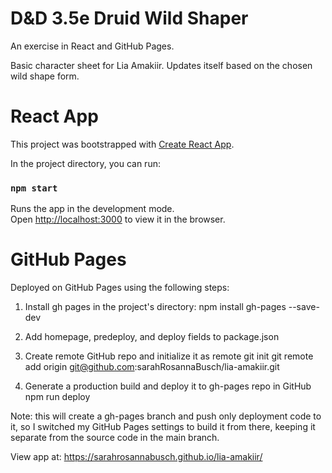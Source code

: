 # D&D 3.5e Druid Wild Shaper
An exercise in React and GitHub Pages. 

Basic character sheet for Lia Amakiir. Updates itself based on the chosen wild shape form.

# React App

This project was bootstrapped with [Create React App](https://github.com/facebook/create-react-app).

In the project directory, you can run:

### `npm start`

Runs the app in the development mode.\
Open [http://localhost:3000](http://localhost:3000) to view it in the browser.

# GitHub Pages

Deployed on GitHub Pages using the following steps:

1. Install gh pages in the project's directory:
npm install gh-pages --save-dev

2. Add homepage, predeploy, and deploy fields to package.json

3. Create remote GitHub repo and initialize it as remote
git init
git remote add origin git@github.com:sarahRosannaBusch/lia-amakiir.git

4. Generate a production build and deploy it to gh-pages repo in GitHub
npm run deploy

Note: this will create a gh-pages branch and push only deployment code to it, so I switched my GitHub Pages settings to build it from there, keeping it separate from the source code in the main branch.

View app at: https://sarahrosannabusch.github.io/lia-amakiir/
